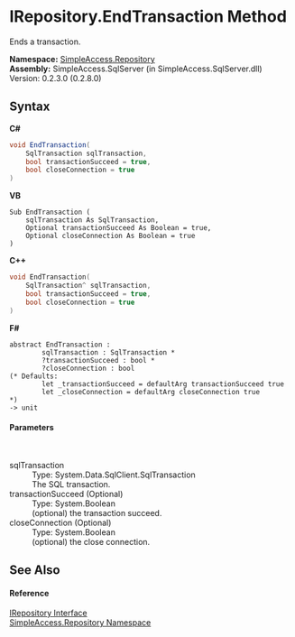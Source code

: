 # IRepository.EndTransaction Method 
 

Ends a transaction.

**Namespace:**&nbsp;<a href="N_SimpleAccess_Repository">SimpleAccess.Repository</a><br />**Assembly:**&nbsp;SimpleAccess.SqlServer (in SimpleAccess.SqlServer.dll) Version: 0.2.3.0 (0.2.8.0)

## Syntax

**C#**<br />
``` C#
void EndTransaction(
	SqlTransaction sqlTransaction,
	bool transactionSucceed = true,
	bool closeConnection = true
)
```

**VB**<br />
``` VB
Sub EndTransaction ( 
	sqlTransaction As SqlTransaction,
	Optional transactionSucceed As Boolean = true,
	Optional closeConnection As Boolean = true
)
```

**C++**<br />
``` C++
void EndTransaction(
	SqlTransaction^ sqlTransaction, 
	bool transactionSucceed = true, 
	bool closeConnection = true
)
```

**F#**<br />
``` F#
abstract EndTransaction : 
        sqlTransaction : SqlTransaction * 
        ?transactionSucceed : bool * 
        ?closeConnection : bool 
(* Defaults:
        let _transactionSucceed = defaultArg transactionSucceed true
        let _closeConnection = defaultArg closeConnection true
*)
-> unit 

```


#### Parameters
&nbsp;<dl><dt>sqlTransaction</dt><dd>Type: System.Data.SqlClient.SqlTransaction<br />The SQL transaction.</dd><dt>transactionSucceed (Optional)</dt><dd>Type: System.Boolean<br />(optional) the transaction succeed.</dd><dt>closeConnection (Optional)</dt><dd>Type: System.Boolean<br />(optional) the close connection.</dd></dl>

## See Also


#### Reference
<a href="T_SimpleAccess_Repository_IRepository">IRepository Interface</a><br /><a href="N_SimpleAccess_Repository">SimpleAccess.Repository Namespace</a><br />